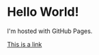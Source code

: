 <!DOCTYPE html>

<html>
<body>

<h1>Hello World!</h1>
<p>I'm hosted with GitHub Pages.</p>
<a href="https://www.nationstates.net/nation=imperial_royal_union">This is a link</a>

</body>
</html>